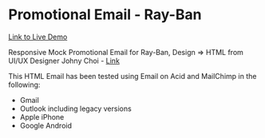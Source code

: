 # Promotional Email - Ray-Ban

[Link to Live Demo](https://tinyurl.com/2p865bms)

Responsive Mock Promotional Email for Ray-Ban, Design => HTML from UI/UX Designer Johny Choi - [Link](https://dribbble.com/shots/6467065-Ray-Ban-Email-Design) 

This HTML Email has been tested using Email on Acid and MailChimp in the following:

- Gmail
- Outlook including legacy versions
- Apple iPhone
- Google Android
